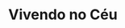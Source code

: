 ---
Numero: 486
title: Vivendo no Céu
Autor: James Blish
Co-autor: 
Ano-de-Publicacao: 1998
Titulo-original: A Life for the Stars
Tradutor: Alexandra Tavares
Co-tradutor: 
Ano-de-edicao: 1962
alias: James-Blish
Autor2-alias: 
Tradutor1-alias: Alexandra-Tavares
Tradutor2-alias: 
Titulo-link: 486-Vivendo-no-Ceu
Capa: António Pedro
pags: 185
Capa-link: Antonio-Pedro
---